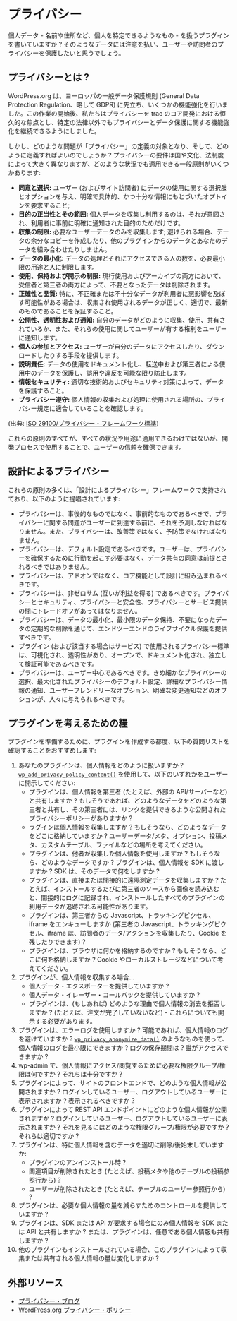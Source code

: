 <!--
# Privacy
-->

# プライバシー

<!--
Are you writing a plugin that handles personal data – things like names, addresses, and other things that can be used to identify a person? You'll want to take care with that data and protect the privacy of your users and visitors.
-->

個人データ - 名前や住所など、個人を特定できるようなもの - を扱うプラグインを書いていますか ? そのようなデータには注意を払い、ユーザーや訪問者のプライバシーを保護したいと思うでしょう。

<!--
## What is Privacy?
-->

## プライバシーとは ?

<!--
WordPress.org made several enhancements ahead of Europe's General Data Protection Regulation. Following the launch of this work, we have made Privacy a permanent focus in core trac development, which will allow us to continue making enhancements on privacy and data protection outside specific legislation.
-->

WordPress.org は、ヨーロッパの一般データ保護規則 (General Data Protection Regulation、略して GDPR) に先立ち、いくつかの機能強化を行いました。この作業の開始後、私たちはプライバシーを trac のコア開発における恒久的な焦点とし、特定の法律以外でもプライバシーとデータ保護に関する機能強化を継続できるようにしました。

<!--
But what kind of issues might fall under the definition of "privacy", and how do we define it? Although privacy requirements vary widely across countries, cultures, and legal systems, there are several general principles applicable across any situation:
-->

しかし、どのような問題が「プライバシー」の定義の対象となり、そして、どのように定義すればよいのでしょうか ? プライバシーの要件は国や文化、法制度によって大きく異なりますが、どのような状況でも適用できる一般原則がいくつかあります:

<!--
- **Consent and choice:** giving users (and site visitors) choices and options over the uses of their data, and requiring clear, specific, and informed opt-in;
- **Purpose legitimacy and specification:** only collect and use the personal data for the purpose it was intended for, and for which the user was clearly informed of in advance;
- **Collection limitation:** only collect the user data which is needed; don't make extra copies of data or combine your data with data from other plugins if you can avoid it;
- **Data minimization:** restrict the processing of data, as well as the number of people who have access to it, to the minimum uses and people necessary;
- **Use, retention and disclosure limitation:** delete data which is no longer needed, both in active use and in archives, by both the recipient and any third parties;
- **Accuracy and quality:** ensure that the data collected and used is correct, relevant, and up-to-date, especially if inaccurate or poor data could adversely impact the user;
- **Openness, transparency and notice:** inform users how their data is being collected, used, and shared, as well as any rights they have over those uses;
- **Individual participation and access:** give users a means to access or download their data;
- **Accountability:** documenting the uses of data, protecting it in transit and in use by third parties, and preventing misuse and breaches as much as is possible;
- **Information security:** protecting data through appropriate technical and security measures;
- **Privacy compliance:** ensuring that the work meets the privacy regulations of the location where it will be used to collect and process people's data.
-->

- **同意と選択:** ユーザー (およびサイト訪問者) にデータの使用に関する選択肢とオプションを与え、明確で具体的、かつ十分な情報にもとづいたオプトインを要求すること;
- **目的の正当性とその範囲:** 個人データを収集し利用するのは、それが意図され、利用者に事前に明確に通知された目的のためだけです。
- **収集の制限:** 必要なユーザーデータのみを収集します; 避けられる場合、データの余分なコピーを作成したり、他のプラグインからのデータとあなたのデータを組み合わせたりしません。
- **データの最小化:** データの処理とそれにアクセスできる人の数を、必要最小限の用途と人に制限します。
- **使用、保持および開示の制限:** 現行使用およびアーカイブの両方において、受信者と第三者の両方によって、不要となったデータは削除されます。
- **正確性と品質:** 特に、不正確または不十分なデータが利用者に悪影響を及ぼす可能性がある場合は、収集され使用されるデータが正しく、適切で、最新のものであることを保証すること。
- **公開性、透明性および通知:** 自分のデータがどのように収集、使用、共有されているか、また、それらの使用に関してユーザーが有する権利をユーザーに通知します。
- **個人の参加とアクセス:** ユーザーが自分のデータにアクセスしたり、ダウンロードしたりする手段を提供します。
- **説明責任:** データの使用をドキュメント化し、転送中および第三者による使用中のデータを保護し、誤用や違反を可能な限り防止します。
- **情報セキュリティ:** 適切な技術的およびセキュリティ対策によって、データを保護すること。
- **プライバシー遵守:** 個人情報の収集および処理に使用される場所の、プライバシー規定に適合していることを確認します。

<!--
(Source: [ISO 29100/Privacy Framework standard](https://www.iso.org/standard/45123.html))
-->

(出典: [ISO 29100/プライバシー・フレームワーク標準](https://www.iso.org/standard/45123.html))

<!--
While not all of these principles will be applicable across all situations and uses, using them in the development process can help to ensure user trust.
-->

これらの原則のすべてが、すべての状況や用途に適用できるわけではないが、開発プロセスで使用することで、ユーザーの信頼を確保できます。

<!--
## Privacy By Design
-->

## 設計によるプライバシー

<!--
Many of these principles are espoused in the Privacy by Design framework, which states that:
-->

これらの原則の多くは、「設計によるプライバシー」フレームワークで支持されており、以下のように提唱されています:

<!--
- Privacy should be proactive, not reactive, and must anticipate privacy issues before they reach the user. Privacy must also be preventative, not remedial.
- Privacy should be the default setting. The user should not have to take actions to secure their privacy, and consent for data sharing should not be assumed.
- Privacy should be built into design as a core function, not an add-on.
- Privacy should be positive sum: there should be no trade-off between privacy and security, privacy and safety, or privacy and service provision.
- Privacy should offer end-to-end lifecycle protection through data minimization, minimal data retention, and regular deletion of data which is no longer required.
- The privacy standards used on your plugin (and service, if applicable) should be visible, transparent, open, documented and independently verifiable.
- Privacy should be user-centric. People should be given options such as granular privacy choices, maximized privacy defaults, detailed privacy information notices, user-friendly options, and clear notification of changes.
-->

- プライバシーは、事後的なものではなく、事前的なものであるべきで、プライバシーに関する問題がユーザーに到達する前に、それを予測しなければなりません。また、プライバシーは、改善策ではなく、予防策でなければなりません。
- プライバシーは、デフォルト設定であるべきです。ユーザーは、プライバシーを確保するために行動を起こす必要はなく、データ共有の同意は前提とされるべきではありません。
- プライバシーは、アドオンではなく、コア機能として設計に組み込まれるべきです。
- プライバシーは、非ゼロサム (互いが利益を得る) であるべきです。プライバシーとセキュリティ、プライバシーと安全性、プライバシーとサービス提供の間にトレードオフがあってはなりません。
- プライバシーは、データの最小化、最小限のデータ保持、不要になったデータの定期的な削除を通じて、エンドツーエンドのライフサイクル保護を提供すべきです。
- プラグイン (および該当する場合はサービス) で使用されるプライバシー標準は、可視化され、透明性があり、オープンで、ドキュメント化され、独立して検証可能であるべきです。
- プライバシーは、ユーザー中心であるべきです。きめ細かなプライバシーの選択、最大化されたプライバシーのデフォルト設定、詳細なプライバシー情報の通知、ユーザーフレンドリーなオプション、明確な変更通知などのオプションが、人々に与えられるべきです。

<!--
## Food for Thought for Your Plugin
-->

## プラグインを考えるための糧

<!--
To help your plugin be ready, we recommend going through the following list of questions for every plugin that you make:
-->

プラグインを準備するために、プラグインを作成する都度、以下の質問リストを確認することをおすすめします:

<!--
1. How does your plugin handle personal data? Use [`wp_add_privacy_policy_content()`](https://developer.wordpress.org/reference/functions/wp_add_privacy_policy_content/) to disclose to your users any of the following:
	- Does the plugin share personal data with third parties (e.g. to outside APIs/servers). If so, what data does it share with which third parties and do they have a published privacy policy you can provide a link to?
	- Does the plugin collect personal data? If so, what data and where is it stored? Think about places like user data/meta, options, post meta, custom tables, files, etc.
	- Does the plugin use personal data collected by others? If so, what data? Does the plugin pass personal data to a SDK? What does that SDK do with the data?
	- Does the plugin collect telemetry data, directly or indirectly? Loading an image from a third-party source on every install, for example, could indirectly log and track the usage data of all of your plugin installs.
	- Does the plugin enqueue Javascript, tracking pixels or embed iframes from a third party (third party JS, tracking pixels and iframes can collect visitor's data/actions, leave cookies, etc.)?
	- Does the plugin store things in the browser? If so, where and what? Think about things like cookies, local storage, etc.
2. If your plugin collects personal data…
	- Does it provide a personal data exporter?
	- Does it provide a personal data eraser callback?
	- For what reasons (if any) does the plugin refuse to erase personal data? (e.g. order not yet completed, etc) – those should be disclosed as well.
3. Does the plugin use error logging? Does it avoid logging personal data if possible? Could you use things like [`wp_privacy_anonymize_data()`](https://developer.wordpress.org/reference/functions/wp_privacy_anonymize_data/) to minimize the personal data logged? How long are log entries kept? Who has access to them?
4. In wp-admin, what role/capabilities are required to access/see personal data? Are they sufficient?
5. What personal data is exposed on the front end of the site by the plugin? Does it appear to logged-in and logged-out users? Should it?
6. What personal data is exposed in REST API endpoints by the plugin? Does it appear to logged-in and logged-out users? What roles/capabilities are required to see it? Are those appropriate?
7. Does the plugin properly remove/clean-up data, including especially personal data:
	- During uninstall of the plugin?
	- When a related item is deleted (e.g. from the post meta or any post-referencing rows in another table)?
	- When a user is deleted (e.g. from any user referencing rows in a table)?
8. Does the plugin provide controls to reduce the amount of personal data required?
9. Does the plugin share personal data with SDKs or APIs only when the SDK or API requires it, or is the plugin also sharing personal data that is optional?
10. Does the amount of personal data collected or shared by this plugin change when certain other plugins are also installed?
-->

1. あなたのプラグインは、個人情報をどのように扱いますか ? [`wp_add_privacy_policy_content()`](https://developer.wordpress.org/reference/functions/wp_add_privacy_policy_content/) を使用して、以下のいずれかをユーザーに開示してください:
	- プラグインは、個人情報を第三者 (たとえば、外部の API/サーバーなど) と共有しますか ? もしそうであれば、どのようなデータをどのような第三者と共有し、その第三者には、リンクを提供できるような公開されたプライバシーポリシーがありますか ?
	- ラグインは個人情報を収集しますか ? もしそうなら、どのようなデータをどこに格納していますか ? ユーザーデータ/メタ、オプション、投稿メタ、カスタムテーブル、ファイルなどの場所を考えてください。
	- プラグインは、他者が収集した個人情報を使用しますか ? もしそうなら、どのようなデータですか ? プラグインは、個人情報を SDK に渡しますか ? SDK は、そのデータで何をしますか ?
	- プラグインは、直接または間接的に遠隔測定データを収集しますか ? たとえば、インストールするたびに第三者のソースから画像を読み込むと、間接的にログに記録され、インストールしたすべてのプラグインの利用データが追跡される可能性があります。
	- プラグインは、第三者からの Javascript、トラッキングピクセル、iframe をエンキューしますか (第三者の Javascript、トラッキングピクセル、iframe は、訪問者のデータ/アクションを収集したり、Cookie を残したりできます) ?
	- プラグインは、ブラウザに何かを格納するのですか ? もしそうなら、どこに何を格納しますか ? Cookie やローカルストレージなどについて考えてください。
2. プラグインが、個人情報を収集する場合…
	- 個人データ・エクスポーターを提供していますか ?
	- 個人データ・イレーザー・コールバックを提供していますか ?
	- プラグインは、(もしあれば) どのような理由で個人情報の消去を拒否しますか ? (たとえば、注文が完了していないなど) - これらについても開示する必要があります。
3. プラグインは、エラーログを使用しますか ? 可能であれば、個人情報のログを避けていますか ? [`wp_privacy_anonymize_data()`](https://developer.wordpress.org/reference/functions/wp_privacy_anonymize_data/) のようなものを使って、個人情報のログを最小限にできますか ? ログの保存期間は ? 誰がアクセスできますか ?
4. wp-admin で、個人情報にアクセス/閲覧するために必要な権限グループ/権限は何ですか ? それらは十分ですか ?
5. プラグインによって、サイトのフロントエンドで、どのような個人情報が公開されますか ? ログインしているユーザー、ログアウトしているユーザーに表示されますか ? 表示されるべきですか ?
6. プラグインによって REST API エンドポイントにどのような個人情報が公開されますか ? ログインしているユーザー、ログアウトしているユーザーに表示されますか ? それを見るにはどのような権限グループ/権限が必要ですか ? それらは適切ですか ?
7. プラグインは、特に個人情報を含むデータを適切に削除/後始末していますか:
	- プラグインのアンインストール時 ?
	- 関連項目が削除されたとき (たとえば、投稿メタや他のテーブルの投稿参照行から) ?
	- ユーザーが削除されたとき (たとえば、テーブルのユーザー参照行から) ?
8. プラグインは、必要な個人情報の量を減らすためのコントロールを提供していますか ?
9. プラグインは、SDK または API が要求する場合にのみ個人情報を SDK または API と共有しますか ? または、プラグインは、任意である個人情報も共有しますか ?
10. 他のプラグインもインストールされている場合、このプラグインによって収集または共有される個人情報の量は変化しますか ?

<!--
## External Resources
-->

## 外部リソース

<!--
* [Privacy Blog](https://privacy.blog/)
* [WordPress.org Privacy Policy](https://wordpress.org/about/privacy/)
-->

* [プライバシー・ブログ](https://privacy.blog/)
* [WordPress.org プライバシー・ポリシー](https://wordpress.org/about/privacy/)
